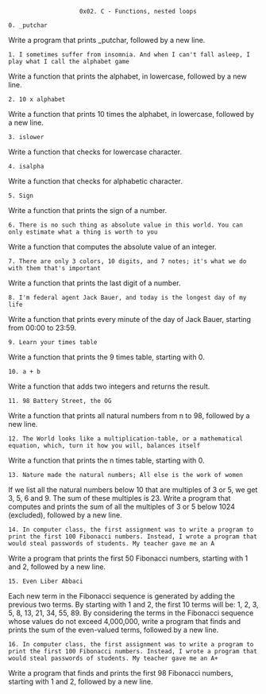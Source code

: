 						0x02. C - Functions, nested loops

	0. _putchar

Write a program that prints _putchar, followed by a new line.

	1. I sometimes suffer from insomnia. And when I can't fall asleep, I play what I call the alphabet game

Write a function that prints the alphabet, in lowercase, followed by a new line.


	2. 10 x alphabet

Write a function that prints 10 times the alphabet, in lowercase, followed by a new line.

	3. islower

Write a function that checks for lowercase character. 

	4. isalpha

Write a function that checks for alphabetic character. 

	5. Sign

Write a function that prints the sign of a number.

	6. There is no such thing as absolute value in this world. You can only estimate what a thing is worth to you

Write a function that computes the absolute value of an integer.

	7. There are only 3 colors, 10 digits, and 7 notes; it's what we do with them that's important

Write a function that prints the last digit of a number.

	8. I'm federal agent Jack Bauer, and today is the longest day of my life

Write a function that prints every minute of the day of Jack Bauer, starting from 00:00 to 23:59.

	9. Learn your times table

Write a function that prints the 9 times table, starting with 0.

	10. a + b

Write a function that adds two integers and returns the result.

	11. 98 Battery Street, the OG

Write a function that prints all natural numbers from n to 98, followed by a new line.

	12. The World looks like a multiplication-table, or a mathematical equation, which, turn it how you will, balances itself

Write a function that prints the n times table, starting with 0.

	13. Nature made the natural numbers; All else is the work of women

If we list all the natural numbers below 10 that are multiples of 3 or 5, we get 3, 5, 6 and 9. The sum of these multiples is 23. Write a program that computes and prints the sum of all the multiples of 3 or 5 below 1024 (excluded), followed by a new line.

	14. In computer class, the first assignment was to write a program to print the first 100 Fibonacci numbers. Instead, I wrote a program that would steal passwords of students. My teacher gave me an A

Write a program that prints the first 50 Fibonacci numbers, starting with 1 and 2, followed by a new line.

	15. Even Liber Abbaci

Each new term in the Fibonacci sequence is generated by adding the previous two terms. By starting with 1 and 2, the first 10 terms will be: 1, 2, 3, 5, 8, 13, 21, 34, 55, 89. By considering the terms in the Fibonacci sequence whose values do not exceed 4,000,000, write a program that finds and prints the sum of the even-valued terms, followed by a new line.

	16. In computer class, the first assignment was to write a program to print the first 100 Fibonacci numbers. Instead, I wrote a program that would steal passwords of students. My teacher gave me an A+

Write a program that finds and prints the first 98 Fibonacci numbers, starting with 1 and 2, followed by a new line.
